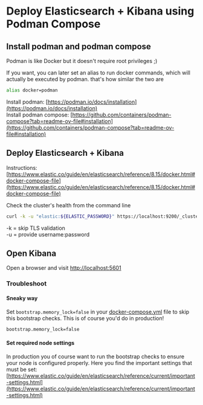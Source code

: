 # Deploy Elasticsearch + Kibana using Podman Compose

## Install podman and podman compose

Podman is like Docker but it doesn't require root privileges ;)<br>

If you want, you can later set an alias to run docker commands, which will actually be executed by podman. that's how similar the two are

```bash
alias docker=podman
```

Install podman: [https://podman.io/docs/installation](https://podman.io/docs/installation)<br>
Install podman compose: [https://github.com/containers/podman-compose?tab=readme-ov-file#installation](https://github.com/containers/podman-compose?tab=readme-ov-file#installation)

## Deploy Elasticsearch + Kibana

Instructions: [https://www.elastic.co/guide/en/elasticsearch/reference/8.15/docker.html#docker-compose-file](https://www.elastic.co/guide/en/elasticsearch/reference/8.15/docker.html#docker-compose-file)

Check the cluster's health from the command line

```bash
curl -k -u "elastic:${ELASTIC_PASSWORD}" https://localhost:9200/_cluster/health
```

-k = skip TLS validation<br>
-u = provide username:password

## Open Kibana

Open a browser and visit [http://localhost:5601](http://localhost:5601)

### Troubleshoot

#### Sneaky way

Set `bootstrap.memory_lock=false` in your [docker-compose.yml](./docker-compose.yml) file to skip this bootstrap checks. This is of course you'd do in production!

```bash
bootstrap.memory_lock=false
```

#### Set required node settings

In production you of course want to run the bootstrap checks to ensure your node is configured properly. Here you find the important settings that must be set:<br>
[https://www.elastic.co/guide/en/elasticsearch/reference/current/important-settings.html](https://www.elastic.co/guide/en/elasticsearch/reference/current/important-settings.html)
